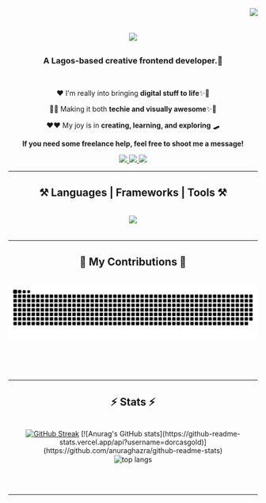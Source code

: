 <img align="right" src="https://visitor-badge.laobi.icu/badge?page_id=dorcasgold.dorcasgold" />

<h1 align="center">
    <img src="https://readme-typing-svg.herokuapp.com/?font=Righteous&size=35&center=true&vCenter=true&width=500&height=70&duration=4000&lines=Hi+There!+👋;+I'm+Dorcas;+a+front-end-web-developer" />
</h1>

<h3 align="center">A Lagos-based creative frontend developer.🧠</h3>

<br/>

<div align="center">
    
❤ I'm really into bringing **digital stuff to life**✨🧨

🦾🧠 Making it both **techie and visually awesome**✨🎇

❤❤ My joy is in **creating, learning, and exploring** 🛹

**If you need some freelance help, feel free to shoot me a message!**

</div>

<div align="center"> 
  <a href="mailto:odetayodorcas123@gmail.com">
    <img src="https://img.shields.io/badge/Gmail-333333?style=for-the-badge&logo=gmail&logoColor=red" />
  </a>
  <a href="https://www.linkedin.com/in/dorcas-odetayo/" target="_blank">
    <img src="https://img.shields.io/badge/LinkedIn-0077B5?style=for-the-badge&logo=linkedin&logoColor=white" target="_blank" />
  </a>
  <a href="https://github.com/dorcasgold" target="_blank">
     <img src="https://img.shields.io/badge/Portfolio-FF5722?style=for-the-badge&logo=todoist&logoColor=white" target="_blank" /> <!-- sqlite, safari, google-chrome are other good icon options -->
  </a>
</div>

 <hr/>
 
<h2 align="center">⚒️ Languages | Frameworks | Tools ⚒️</h2>
<br/>
<div align="center">
    <img src="https://skillicons.dev/icons?i=html,css,react,bootstrap,javascript,vscode,git,github,figma," />
    <br>
</div>

<br/>
<hr/>

<div align="center">
  <h2>🐍 My Contributions 🐍</h2>
  <br>
  <img alt="snake eating my contributions" src="https://raw.githubusercontent.com/dorcasgold/dorcasgold/output/github-contribution-grid-snake.svg" />
  
  <br/><br/><br/>
</div>

<hr/>

<h2 align="center">⚡ Stats ⚡</h2>
<br>
<div align=center>
    <a href="https://git.io/streak-stats"><img src="https://streak-stats.demolab.com?user=dorcasgold&theme=tokyonight&border_radius=6.5" alt="GitHub Streak" /></a>
[![Anurag's GitHub stats](https://github-readme-stats.vercel.app/api?username=dorcasgold)](https://github.com/anuraghazra/github-readme-stats)
  <br/>
  <img width=325 align="center" src="https://github-readme-stats-salesp07.vercel.app/api/top-langs/?username=salesp07&hide=HTML&langs_count=8&layout=compact&theme=react&border_radius=10&size_weight=0.5&count_weight=0.5&exclude_repo=github-readme-stats" alt="top langs" />
</div>

<br/><br/>

<hr/>
